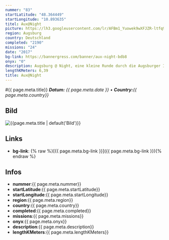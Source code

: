 ```yaml
---
nummer: "83"
startLatitude: "48.364449"
startLongitude: "10.893635"
titel: Aux@Night
picture: https://lh3.googleusercontent.com/lr/AFBm1_Yuowek9wXFJZR-ltfq9A7AN9kGunBjvGXo9-u0Rfjy-Ca_Ny9gQLcQM7KjjSr55r58q8ddIABa02FPI0XOKQQ5GS-xx3Ok8kqCKblkFweHIeCbzLHC29bPMeAEX4oQmdW4PjWo-rdNMvlnhQBB5BwGtvRzUpooUjlEDxFLUOlnTyAgEvOJ7X66jVhZIrBjLuRjoaUFeHPM-lwxQOHEUc37COznoaK3VwslpIXSdpuFqUE4EnzuVSQN5PkjKxd37_50tJ3697DyYiJnY8iEerxnerdz2WJinfoORlHWu_u39NIYnY95whr-W4kma9ylNicgiL26LhhFrKLCoOX38wpDfzAORE_RH1wXDayphX5iNFQbGeANfY3TvU6lTnOdxJxGwIcIkPf0jC51YMAC-I4sAmq6L8kVGEa1dln328K6c84amy2qGV94wKSnJCy5YRshCxWn-UjWbhT1-JKlZJ0J9W-v8_K8xtqiyrIK0k9auCVEH-2ctdFpPptp4Hc2Mi2idi3x-e4sWkPNy0QxJ5IYdOYJZBLUrfRutpjY_NyUJ9hsVL0DdRWBgg2CAeaGuE3JqoTPalQK4KgKyjhQ2sg1P3KsbVV8ECHKT5a0En3Mz0LbBfA-IernXt6JG2dSb9n30CyTrKUsNNus6R5k6d_5VIosfSf2t35C3ZYXdPCnS2HcQXzow2aydn4d4EjUnsRoCldfODIrW8vafJpbtYThnyao9ank3c5n2G9UjbtA5bukxrD-7XQEZDomrPFxdfLNJv7NtlQWjV4-B9wdr8Z1BRnchQ43fq_iJs5HFeb0OiWcmQzY0CJH6dnnDWKHGAXOZ-Oj89pPs-gRmkQwit-B4iOvoM3pdgKh
region: Augsburg
country: Deutschland
completed: "2190"
missions: "24"
date: "2017"
bg-link: https://bannergress.com/banner/aux-night-bdb8
onyx: "0"
description: Augsburg @ Night, eine kleine Runde durch die Augsburger Innenstadt als Rundkurs angelegt.
lengthKMeters: 6,39
title: Aux@Night
---
```


#{{ page.meta.title}}
_**Datum:** {{ page.meta.date }} • **Country:**{{ page.meta.country}}_

## Bild
![{{page.meta.title | default('Bild')}}]({{page.meta.picture}})

## Links
- **bg-link**: {% raw %}[{{ page.meta.bg-link }}]({{ page.meta.bg-link }}){% endraw %}

## Infos
- **nummer**:{{ page.meta.nummer}}
- **startLatitude**:{{ page.meta.startLatitude}}
- **startLongitude**:{{ page.meta.startLongitude}}
- **region**:{{ page.meta.region}}
- **country**:{{ page.meta.country}}
- **completed**:{{ page.meta.completed}}
- **missions**:{{ page.meta.missions}}
- **onyx**:{{ page.meta.onyx}}
- **description**:{{ page.meta.description}}
- **lengthKMeters**:{{ page.meta.lengthKMeters}}

